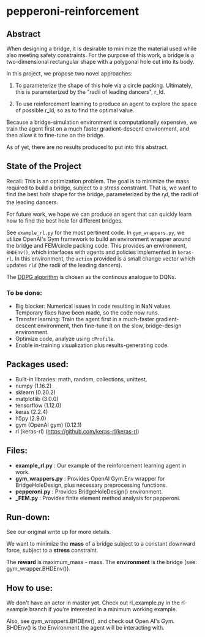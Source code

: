 # pepperoni-reinforcement

## Abstract

When designing a bridge, it is desirable to minimize the material used while also meeting safety constraints. For the purpose of this work, a bridge is a two-dimensional rectangular shape with a polygonal hole cut into its body.

In this project, we propose two novel approaches:

1. To parameterize the shape of this hole via a circle packing. Ultimately, this is parameterized by the "radii of leading dancers", r_ld.

2. To use reinforcement learning to produce an agent to explore the space of possible r_ld, so as to find the optimal value.

Because a bridge-simulation environment is computationally expensive, we train the agent first on a much faster gradient-descent environment, and then allow it to fine-tune on the bridge.

As of yet, there are no results produced to put into this abstract.


## State of the Project

Recall: This is an optimization problem. The goal is to minimize the mass required to build a bridge, subject to a stress constraint. That is, we want to find the best *hole* shape for the bridge, parameterized by the $r_ld$, the radii of the leading dancers.

For future work, we hope we can produce an agent that can quickly learn how to find the best hole for different bridges.

See `example_rl.py` for the most pertinent code. In `gym_wrappers.py`, we utilize OpenAI's Gym framework to build an environment wrapper around the bridge and FEM/circle packing code. This provides an environment, `BHDEnv()`, which interfaces with agents and policies implemented in `keras-rl`. In this environment, the `action` provided is a small change vector which updates `rld` (the radii of the leading dancers).

The [DDPG algorithm](https://arxiv.org/pdf/1509.02971v2.pdf) is chosen as the continous analogue to DQNs.

### To be done:
 * Big blocker: Numerical issues in code resulting in NaN values. Temporary fixes have been made, so the code now runs.
 * Transfer learning: Train the agent first in a much-faster gradient-descent environment, then fine-tune it on the slow, bridge-design environment.
 * Optimize code, analyze using `cProfile`.
 * Enable in-training visualization plus results-generating code.


## Packages used:
 * Built-in libraries: math, random, collections, unittest,
 * numpy (1.16.2)
 * sklearn (0.20.2)
 * matplotlib (3.0.0)
 * tensorflow (1.12.0)
 * keras (2.2.4)
 * h5py (2.9.0)
 * gym (OpenAI gym) (0.12.1)
 * rl (keras-rl) (https://github.com/keras-rl/keras-rl)

## Files:
 * **example_rl.py** : Our example of the reinforcement learning agent in work.
 * **gym_wrappers.py** : Provides OpenAI Gym.Env wrapper for BridgeHoleDesign, plus necessary preprocessing functions.
 * **pepperoni.py** : Provides BridgeHoleDesign() environment.
 * **_FEM.py** : Provides finite element method analysis for pepperoni.

## Run-down:
See our original write up for more details.

We want to minimize the **mass** of a bridge subject to a constant downward force, subject to a **stress** constraint.

The **reward** is maximum\_mass - mass. The **environment** is the bridge (see: gym\_wrapper.BHDEnv()).

## How to use:
We don't have an actor in master yet. Check out rl_example.py in the rl-example branch if you're interested in a minimum working example.

Also, see gym_wrappers.BHDEnv(), and check out Open AI's Gym. BHDEnv() is the Environment the agent will be interacting with.
